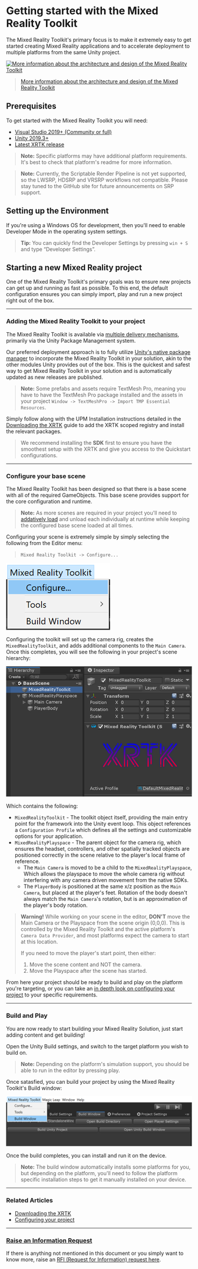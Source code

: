 # Getting started with the Mixed Reality Toolkit

The Mixed Reality Toolkit's primary focus is to make it extremely easy to get started creating Mixed Reality applications and to accelerate deployment to multiple platforms from the same Unity project.

<a href="https://medium.com/@stephen_hodgson/the-mixed-reality-framework-6fdb5c11feb2">![[More information about the architecture and design of the Mixed Reality Toolkit](https://medium.com/@stephen_hodgson/the-mixed-reality-framework-6fdb5c11feb2)](https://miro.medium.com/max/11666/1*JSU5Me8i2GUHcmbiUTsrlw.jpeg)</a>
> [More information about the architecture and design of the Mixed Reality Toolkit](https://medium.com/@stephen_hodgson/the-mixed-reality-framework-6fdb5c11feb2)

## Prerequisites

To get started with the Mixed Reality Toolkit you will need:

* [Visual Studio 2019+ (Community or full)](https://visualstudio.microsoft.com/downloads/)
* [Unity 2019.3+](https://unity3d.com/get-unity/download/archive)
* [Latest XRTK release](https://github.com/XRTK/XRTK-Core/releases)

> **Note:** Specific platforms may have additional platform requirements. It's best to check that platform's readme for more information.

> **Note:** Currently, the Scriptable Render Pipeline is not yet supported, so the LWSRP, HDSRP and VRSRP workflows not compatible.  Please stay tuned to the GitHub site for future announcements on SRP support.

## Setting up the Environment

If you're using a Windows OS for development, then you'll need to enable Developer Mode in the operating system settings.

> **Tip:** You can quickly find the Developer Settings by pressing `win + S` and type “Developer Settings”.

## Starting a new Mixed Reality project

One of the Mixed Reality Toolkit's primary goals was to ensure new projects can get up and running as fast as possible. To this end, the default configuration ensures you can simply import, play and run a new project right out of the box.

---

### Adding the Mixed Reality Toolkit to your project

The Mixed Reality Toolkit is available via [multiple delivery mechanisms](01-DownloadingTheXRTK.md), primarily via the Unity Package Management system.

Our preferred deployment approach is to fully utilize [Unity's native package manager](https://docs.unity3d.com/Manual/upm-ui.html) to incorporate the Mixed Reality Toolkit in your solution, akin to the other modules Unity provides out of the box.  This is the quickest and safest way to get Mixed Reality Toolkit in your solution and is automatically updated as new releases are published.

> **Note:** Some prefabs and assets require TextMesh Pro, meaning you have to have the TextMesh Pro package installed and the assets in your project `Window -> TextMeshPro -> Import TMP Essential Resources`.

Simply follow along with the UPM Installation instructions detailed in the [Downloading the XRTK](01-DownloadingTheXRTK.md#register_upm_server_in_project_settings) guide to add the XRTK scoped registry and install the relevant packages.

> We recommend installing the **SDK** first to ensure you have the smoothest setup with the XRTK and give you access to the Quickstart configurations.

---

### Configure your base scene

The Mixed Reality Toolkit has been designed so that there is a base scene with all of the required GameObjects.  This base scene provides support for the core configuration and runtime.

> **Note:** As more scenes are required in your project you'll need to [addatively load](https://docs.unity3d.com/ScriptReference/SceneManagement.LoadSceneMode.Additive.html) and unload each individually at runtime while keeping the configured base scene loaded at all times.

Configuring your scene is extremely simple by simply selecting the following from the Editor menu:

> `Mixed Reality Toolkit -> Configure...`

![Configure](../images/GettingStarted/MixedRealityConfigure.png)

Configuring the toolkit will set up the camera rig, creates the `MixedRealityToolkit`, and adds additional components to the `Main Camera`. Once this completes, you will see the following in your project's scene hierarchy:

![Scene Hiearchy](../images/GettingStarted/MixedRealityScene.png)

Which contains the following:

* `MixedRealityToolkit` - The toolkit object itself, providing the main entry point for the framework into the Unity event loop. This object references a `Configuration Profile` which defines all the settings and customizable options for your application.
* `MixedRealityPlayspace` - The parent object for the camera rig, which ensures the headset, controllers, and other spatially tracked objects are positioned correctly in the scene relative to the player's local frame of reference.
  * The `Main Camera` is moved to be a child to the `MixedRealityPlayspace`, Which allows the playspace to move the whole camera rig without interfering with any camera driven movement from the native SDKs.
  * The `PlayerBody` is positioned at the same x/z position as the `Main Camera`, but placed at the player's feet. Rotation of the body doesn't always match the `Main Camera`'s rotation, but is an approximation of the player's body rotation.

> **Warning!** While working on your scene in the editor, **DON'T** move the Main Camera or the Playspace from the scene origin (0,0,0).  This is controlled by the Mixed Reality Toolkit and the active platform's `Camera Data Provider`, and most platforms expect the camera to start at this location.
>
> If you need to move the player's start point, then either:
>
> 1. Move the scene content and NOT the camera.
> 2. Move the Playspace after the scene has started.

From here your project should be ready to build and play on the platform you're targeting, or you can take an [in depth look on configuring your project](02-Configuration.md#configuring-your-project) to your specific requirements.

---

### Build and Play

You are now ready to start building your Mixed Reality Solution, just start adding content and get building!

Open the Unity Build settings, and switch to the target platform you wish to build on.

> **Note:** Depending on the platform's simulation support, you should be able to run in the editor by pressing play.

Once satasfied, you can build your project by using the Mixed Reality Toolkit's Build window:

![Build Window](../images/GettingStarted/MixedRealityBuildWindow.png)

Once the build completes, you can install and run it on the device.

> **Note:** The build window automatically installs some platforms for you, but depending on the platform, you'll need to follow the platform specific installation steps to get it manually installed on your device.

---

### Related Articles

* [Downloading the XRTK](01-DownloadingTheXRTK.md)
* [Configuring your project](02-Configuration.md)

---

### [**Raise an Information Request**](https://github.com/XRTK/XRTK-Core/issues/new?assignees=&labels=question&template=request_for_information.md&title=)

If there is anything not mentioned in this document or you simply want to know more, raise an [RFI (Request for Information) request here](https://github.com/XRTK/XRTK-Core/issues/new?assignees=&labels=question&template=request_for_information.md&title=).
